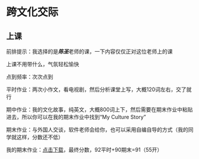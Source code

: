 # 跨文化交际

## 上课

前排提示：我选择的是***陈圣***老师的课，一下内容仅仅正对这位老师上的课

上课不用带什么，气氛轻松愉快

点到频率：次次点到

平时作业：两次小作文，看电视剧，然后分析课堂上写，大概120词左右，交了就行

期中作业：我的文化故事，纯英文，大概800词上下，然后需要在期末作业中粘贴进去，所以你可以在我的期末作业中找到“My Culture Story”

期末作业：与外国人交谈，软件老师会给你，也可以采用自编自导的方式（我的同学就这样，分数还不低）

我的期末作业：[点击下载](跨文化交际.pdf)，最终分数，92平时+90期末=91（55开）



